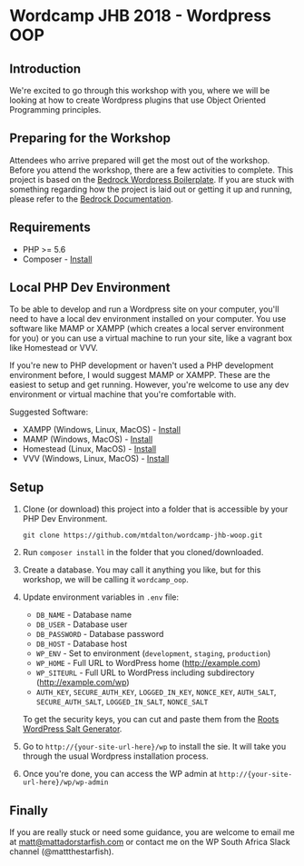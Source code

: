 # Wordcamp JHB 2018 - Wordpress OOP

## Introduction

We're excited to go through this workshop with you, where we will be looking at how to
create Wordpress plugins that use Object Oriented Programming principles.

## Preparing for the Workshop
Attendees who arrive prepared will get the most out of the workshop. 
Before you attend the workshop, there are a few activities to complete.
This project is based on the [Bedrock Wordpress Boilerplate](https://roots.io/bedrock/).
If you are stuck with something regarding how the project is laid out or getting it up and 
running, please refer to the [Bedrock Documentation](https://roots.io/bedrock/docs/installing-bedrock/).

## Requirements

* PHP >= 5.6
* Composer - [Install](https://getcomposer.org/doc/00-intro.md)

## Local PHP Dev Environment

To be able to develop and run a Wordpress site on your computer, you'll need to have a local 
dev environment installed on your computer. You use software like MAMP or XAMPP (which creates a local 
server environment for you) or you can use a virtual machine to run your site, like a vagrant box like Homestead or VVV.

If you're new to PHP development or haven't used a PHP development environment before, I would suggest MAMP or XAMPP.
These are the easiest to setup and get running. However, you're welcome to use any dev environment or virtual machine that
you're comfortable with.

Suggested Software:
* XAMPP (Windows, Linux, MacOS) - [Install](https://www.apachefriends.org/index.html)
* MAMP (Windows, MacOS) - [Install](https://www.mamp.info/en/)
* Homestead (Linux, MacOS) - [Install](https://laravel.com/docs/5.7/homestead#installation-and-setup)
* VVV (Windows, Linux, MacOS) - [Install](https://make.wordpress.org/core/handbook/tutorials/installing-a-local-server/installing-vvv/)

## Setup

1. Clone (or download) this project into a folder that is accessible by your PHP Dev Environment.

    `git clone https://github.com/mtdalton/wordcamp-jhb-woop.git`
  
2. Run `composer install` in the folder that you cloned/downloaded.

3. Create a database. You may call it anything you like, but for this workshop, we will be calling it
`wordcamp_oop`.

4. Update environment variables in `.env`  file:
    * `DB_NAME` - Database name
    * `DB_USER` - Database user
    * `DB_PASSWORD` - Database password
    * `DB_HOST` - Database host
    * `WP_ENV` - Set to environment (`development`, `staging`, `production`)
    * `WP_HOME` - Full URL to WordPress home (http://example.com)
    * `WP_SITEURL` - Full URL to WordPress including subdirectory (http://example.com/wp)
    * `AUTH_KEY`, `SECURE_AUTH_KEY`, `LOGGED_IN_KEY`, `NONCE_KEY`, `AUTH_SALT`, `SECURE_AUTH_SALT`, `LOGGED_IN_SALT`, `NONCE_SALT`

    To get the security keys, you can cut and paste them from the [Roots WordPress Salt Generator][roots-wp-salt].

5. Go to `http://{your-site-url-here}/wp` to install the sie. It will take you through the usual Wordpress installation process.

6. Once you're done, you can access the WP admin at `http://{your-site-url-here}/wp/wp-admin`

## Finally
If you are really stuck or need some guidance, you are welcome to email me at [matt@mattadorstarfish.com](mailto:matt@mattadorstarfish.com) or 
contact me on the WP South Africa Slack channel (@mattthestarfish).

[roots-wp-salt]:https://roots.io/salts.html
